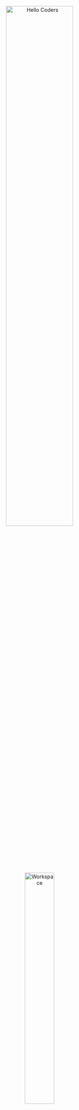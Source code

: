 <div align="center" width="50">

<img src="https://github.com/SP-XD/SP-XD/blob/main/images/hellocoders_rounded.gif?raw=true" alt="Hello Coders" width="60%"/> <br>
<img src="https://github.com/SP-XD/SP-XD/blob/main/images/dev-working_rounded.gif?raw=true" alt="Workspace" width="40%"/><br> 

<h1>💻 <strong>عمر سامح | Omar Sameh</strong> 💻</h1>

<p>
مطور مهتم بـ <strong>Python</strong> و<strong>C++</strong> و<strong>JavaScript</strong> و<strong>HTML</strong>و<strong>CSS</strong> 💡<br>
بيستخدم <strong>Visual Studio Code</strong> كبيئة التطوير المفضلة ✨
</p>

<details>
<summary><strong>🎧 حالياً ببرمج وأنا سامع:</strong></summary>
<br>
<a href="https://open.spotify.com/" target="_blank">
  <img src="https://spotify-readme.sp-xd.vercel.app/api/spotify" alt="Spotify Now Playing"/>
</a>
</details>

![Profile Views](https://komarev.com/ghpvc/?username=OmarSameh&style=flat&color=blue&label=PROFILE+VIEWS)
![Hits](https://hits.seeyoufarm.com/api/count/incr/badge.svg?url=https://github.com/OmarSameh&count_bg=%2300C896&title_bg=%23555555&icon=github.svg&icon_color=%23E7E7E7&title=HITS&edge_flat=false)
[![telegram badge](https://img.shields.io/badge/Omar_Sameh-grey?style=flat&logo=telegram)](https://t.me/omar_sam7)

</div>

<hr>

## 🚀 الأدوات اللي بستخدمها | Tools I Use

![Python](https://img.shields.io/badge/Python-FFD43B?style=flat&logo=python&logoColor=darkgreen)
![C++](https://img.shields.io/badge/C%2B%2B-00599C?style=flat&logo=c%2B%2B&logoColor=white)
![JavaScript](https://img.shields.io/badge/JavaScript-F7DF1E?style=flat&logo=javascript&logoColor=black)
![HTML5](https://img.shields.io/badge/HTML5-E34F26?style=flat&logo=html5&logoColor=white)
![CSS3](https://img.shields.io/badge/CSS3-1572B6?style=flat&logo=css3&logoColor=white)
![Visual Studio Code](https://img.shields.io/badge/Visual_Studio_Code-0078D4?style=flat&logo=visual-studio-code&logoColor=white)
![Git](https://img.shields.io/badge/GIT-E44C30?style=flat&logo=git&logoColor=white)
![Figma](https://img.shields.io/badge/Figma-F24E1E?style=flat&logo=figma&logoColor=white)
![Canva](https://img.shields.io/badge/Canva-00C4CC?style=flat&logo=canva&logoColor=white)
![GIMP](https://img.shields.io/badge/GIMP-5C5543?style=flat&logo=gimp&logoColor=white)

```cpp
// Tools I use - by Omar Sameh
class AboutMe {
  const char* favoriteIDE = "Visual Studio Code";
  const char* languages[] = { "Python", "C++", "JavaScript", "HTML", "CSS" };
  const char* designTools[] = { "Canva", "GIMP", "Figma" };
  const char* quote = "الكود النضيف مش مجرد كتابة — ده أسلوب حياة 💡";
};
